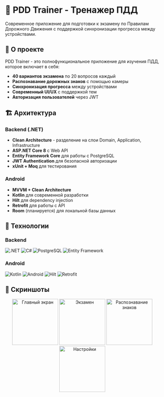 # 🚗 PDD Trainer - Тренажер ПДД

Современное приложение для подготовки к экзамену по Правилам Дорожного Движения с поддержкой синхронизации прогресса между устройствами.

## 📱 О проекте

PDD Trainer - это полнофункциональное приложение для изучения ПДД, которое включает в себя:
- **40 вариантов экзамена** по 20 вопросов каждый
- **Распознавание дорожных знаков** с помощью камеры
- **Синхронизация прогресса** между устройствами
- **Современный UI/UX** с поддержкой тем
- **Авторизация пользователей** через JWT

## 🏗️ Архитектура

### Backend (.NET)
- **Clean Architecture** - разделение на слои Domain, Application, Infrastructure
- **ASP.NET Core 8** с Web API
- **Entity Framework Core** для работы с PostgreSQL
- **JWT Authentication** для безопасной авторизации
- **xUnit + Moq** для тестирования

### Android
- **MVVM + Clean Architecture** 
- **Kotlin** для современной разработки
- **Hilt** для dependency injection
- **Retrofit** для работы с API
- **Room** (планируется) для локальной базы данных

## 🚀 Технологии

### Backend
![.NET](https://img.shields.io/badge/.NET-8.0-512BD4?style=for-the-badge&logo=.net&logoColor=white)
![C#](https://img.shields.io/badge/C%23-239120?style=for-the-badge&logo=c-sharp&logoColor=white)
![PostgreSQL](https://img.shields.io/badge/PostgreSQL-316192?style=for-the-badge&logo=postgresql&logoColor=white)
![Entity Framework](https://img.shields.io/badge/Entity_Framework-512BD4?style=for-the-badge&logo=.net&logoColor=white)

### Android
![Kotlin](https://img.shields.io/badge/Kotlin-0095D5?style=for-the-badge&logo=kotlin&logoColor=white)
![Android](https://img.shields.io/badge/Android-3DDC84?style=for-the-badge&logo=android&logoColor=white)
![Hilt](https://img.shields.io/badge/Hilt-4285F4?style=for-the-badge&logo=google&logoColor=white)
![Retrofit](https://img.shields.io/badge/Retrofit-4285F4?style=for-the-badge&logo=google&logoColor=white)

## 📸 Скриншоты

<div align="center">
  <img src="https://via.placeholder.com/300x600/4CAF50/FFFFFF?text=Главный+экран" alt="Главный экран" width="150"/>
  <img src="https://via.placeholder.com/300x600/2196F3/FFFFFF?text=Экзамен" alt="Экзамен" width="150"/>
  <img src="https://via.placeholder.com/300x600/FF9800/FFFFFF?text=Распознавание+знаков" alt="Распознавание знаков" width="150"/>
  <img src="https://via.placeholder.com/300x600/9C27B0/FFFFFF?text=Настройки" alt="Настройки" width="150"/>
</div>
